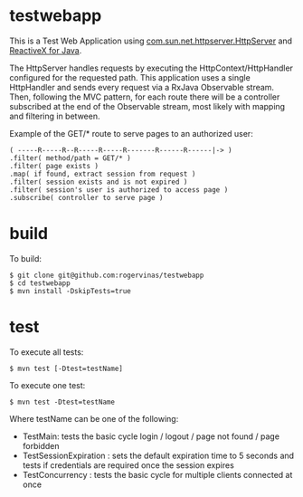 # testwebapp

This is a Test Web Application using [com.sun.net.httpserver.HttpServer](https://docs.oracle.com/javase/8/docs/jre/api/net/httpserver/spec/com/sun/net/httpserver/HttpServer.html) and [ReactiveX for Java](https://github.com/ReactiveX/RxJava).

The HttpServer handles requests by executing the HttpContext/HttpHandler configured for the requested path.
This application uses a single HttpHandler and sends every request via a RxJava Observable stream.
Then, following the MVC pattern, for each route there will be a controller subscribed at the end of the Observable stream, most likely with mapping and filtering in between.

Example of the GET/* route to serve pages to an authorized user:

```
( -----R-----R--R-----R-----R-------R------R------|-> )
.filter( method/path = GET/* )
.filter( page exists )
.map( if found, extract session from request )
.filter( session exists and is not expired )
.filter( session's user is authorized to access page )
.subscribe( controller to serve page )
```

# build

To build:

```
$ git clone git@github.com:rogervinas/testwebapp
$ cd testwebapp
$ mvn install -DskipTests=true
```

# test

To execute all tests:

```
$ mvn test [-Dtest=testName]
```

To execute one test:

```
$ mvn test -Dtest=testName
```

Where testName can be one of the following:

* TestMain: tests the basic cycle login / logout / page not found / page forbidden
* TestSessionExpiration : sets the default expiration time to 5 seconds and tests if credentials are required once the session expires
* TestConcurrency : tests the basic cycle for multiple clients connected at once